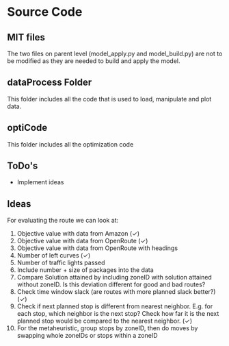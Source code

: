# Source Code

## MIT files
The two files on parent level (model_apply.py and model_build.py) are not to be modified as they are needed to build and apply the model. 

## dataProcess Folder
This folder includes all the code that is used to load, manipulate and plot data.

## optiCode
This folder includes all the optimization code

## ToDo's
- Implement ideas

## Ideas
For evaluating the route we can look at:

1. Objective value with data from Amazon (✓)
2. Objective value with data from OpenRoute (✓)
3. Objective value with data from OpenRoute with headings
4. Number of left curves (✓)
5. Number of traffic lights passed
6. Include number + size of packages into the data
7. Compare Solution attained by including zoneID with solution attained without zoneID. Is this deviation different for good and bad routes?
8. Check time window slack (are routes with more planned slack better?) (✓)
9. Check if next planned stop is different from nearest neighbor. E.g. for each stop, which neighbor is the next stop? Check how far it is the next planned stop would be compared to the nearest neighbor. (✓)
10. For the metaheuristic, group stops by zoneID, then do moves by swapping whole zoneIDs or stops within a zoneID